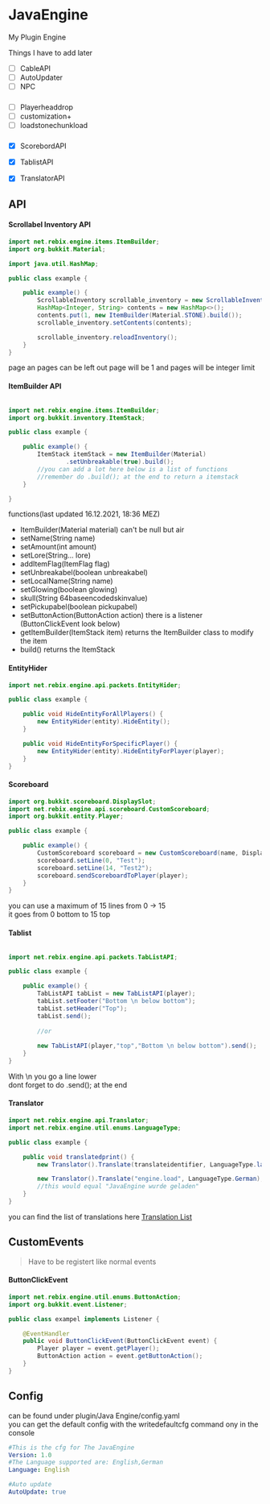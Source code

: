 # JavaEngine
My Plugin Engine


Things I have to add later
- [ ] CableAPI
- [ ] AutoUpdater
- [ ] NPC
###
- [ ] Playerheaddrop
- [ ] customization+
- [ ] loadstonechunkload
###
- [x] ScorebordAPI
- [x] TablistAPI
- [x] TranslatorAPI


## API

#### Scrollabel Inventory API

```java
import net.rebix.engine.items.ItemBuilder;
import org.bukkit.Material;

import java.util.HashMap;

public class example {

    public example() {
        ScrollableInventory scrollable_inventory = new ScrollableInventory().create(player, name, size, page, pages);
        HashMap<Integer, String> contents = new HashMap<>();
        contents.put(1, new ItemBuilder(Material.STONE).build());
        scrollable_inventory.setContents(contents);

        scrollable_inventory.reloadInventory();
    }
}
```

page an pages can be left out page will be 1 and pages will be integer limit

#### ItemBuilder API

```java

import net.rebix.engine.items.ItemBuilder;
import org.bukkit.inventory.ItemStack;

public class example {

    public example() {
        ItemStack itemStack = new ItemBuilder(Material)
                .setUnbreakable(true).build();
        //you can add a lot here below is a list of functions
        //remember do .build(); at the end to return a itemstack
    }

}
```
functions(last updated 16.12.2021, 18:36 MEZ)
- ItemBuilder(Material material) can't be null but air
- setName(String name)
- setAmount(int amount)
- setLore(String... lore)
- addItemFlag(ItemFlag flag)
- setUnbreakabel(boolean unbreakabel)
- setLocalName(String name)
- setGlowing(boolean glowing)
- skull(String 64baseencodedskinvalue)
- setPickupabel(boolean pickupabel)
- setButtonAction(ButtonAction action) there is a listener (ButtonClickEvent look below)
- getItemBuilder(ItemStack item) returns the ItemBuilder class to modify the item
- build() returns the ItemStack

#### EntityHider

```java
import net.rebix.engine.api.packets.EntityHider;

public class example {

    public void HideEntityForAllPlayers() {
        new EntityHider(entity).HideEntity();
    }

    public void HideEntityForSpecificPlayer() {
        new EntityHider(entity).HideEntityForPlayer(player);
    }
}
```

#### Scoreboard

```java
import org.bukkit.scoreboard.DisplaySlot;
import net.rebix.engine.api.scoreboard.CustomScoreboard;
import org.bukkit.entity.Player;

public class example {

    public example() {
        CustomScoreboard scoreboard = new CustomScoreboard(name, DisplaySlot.SIDEBAR);
        scoreboard.setLine(0, "Test");
        scoreboard.setLine(14, "Test2");
        scoreboard.sendScoreboardToPlayer(player);
    }
}
```
you can use a maximum of 15 lines from 0 -> 15 <br />
it goes from 0 bottom to 15 top


#### Tablist

```java

import net.rebix.engine.api.packets.TabListAPI;

public class example {

    public example() {
        TabListAPI tabList = new TabListAPI(player);
        tabList.setFooter("Bottom \n below bottom");
        tabList.setHeader("Top");
        tabList.send();
        
        //or
        
        new TabListAPI(player,"top","Bottom \n below bottom").send();
    }
}
```
With \n you go a line lower <br />
dont forget to do .send(); at the end


#### Translator


```java
import net.rebix.engine.api.Translator;
import net.rebix.engine.util.enums.LanguageType;

public class example {

    public void translatedprint() {
        new Translator().Translate(translateidentifier, LanguageType.language);

        new Translator().Translate("engine.load", LanguageType.German);
        //this would equal "JavaEngine wurde geladen"
    }
}
```
you can find the list of translations here
[Translation List](https://github.com/Homework-Studios/github-storage/blob/main/JavaEngine/Translations "Translation List")




##  **CustomEvents**
> Have to be registert like normal events

#### ButtonClickEvent

```java
import net.rebix.engine.util.enums.ButtonAction;
import org.bukkit.event.Listener;

public class exampel implements Listener {

    @EventHandler
    public void ButtonClickEvent(ButtonClickEvent event) {
        Player player = event.getPlayer();
        ButtonAction action = event.getButtonAction();
    }
}
```


## Config
can be found under plugin/Java Engine/config.yaml <br />
you can get the default config with the writedefaultcfg command ony in the console
```yaml
#This is the cfg for The JavaEngine
Version: 1.0
#The Language supported are: English,German
Language: English

#Auto update
AutoUpdate: true


```
